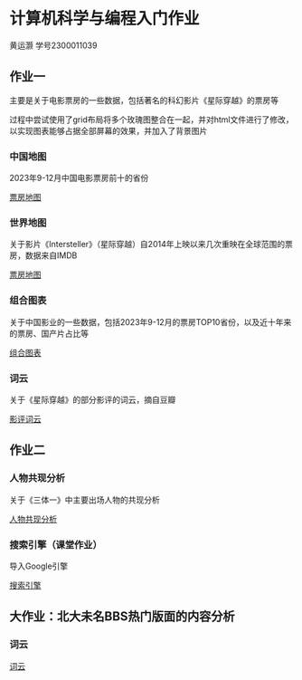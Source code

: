 # 计算机科学与编程入门作业

黄运灏 学号2300011039



## 作业一 

主要是关于电影票房的一些数据，包括著名的科幻影片《星际穿越》的票房等

过程中尝试使用了grid布局将多个玫瑰图整合在一起，并对html文件进行了修改，以实现图表能够占据全部屏幕的效果，并加入了背景图片

### 中国地图

2023年9-12月中国电影票房前十的省份

[票房地图](mapOfChina.html)

### 世界地图
关于影片《Intersteller》（星际穿越）自2014年上映以来几次重映在全球范围的票房，数据来自IMDB

[票房地图](worldmap.html)

### 组合图表
关于中国影业的一些数据，包括2023年9-12月的票房TOP10省份，以及近十年来的票房、国产片占比等

[组合图表](pages.html)

### 词云
关于《星际穿越》的部分影评的词云，摘自豆瓣

[影评词云](wordcloud.html)

## 作业二

### 人物共现分析

关于《三体一》中主要出场人物的共现分析

[人物共现分析](ThreeBodyCooccur.html)

### 搜索引擎（课堂作业）

导入Google引擎

[搜索引擎](mysearchengine.html)

## 大作业：北大未名BBS热门版面的内容分析

### 词云

[词云](wordcloudBBS（new）.html)
